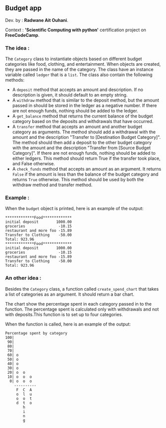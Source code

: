 ## Budget app

Dev. by : **Radwane Ait Ouhani**.

Context : **'Scientific Computing with python'** certification project on **FreeCodeCamp**.


### The idea :
 
The `Category` class to instantiate objects based on different budget categories
like food, clothing, and entertainment. When objects are created, they are passed in the 
name of the category. The class have an instance variable called `ledger` that is a `list`. The 
class also contain the following methods:

* A `deposit` method that accepts an amount and description. If no description is given, it should default to an empty string. 
* A `withdraw` method that is similar to the deposit method, but the amount passed in should be stored in the ledger as a negative number. If there are not enough funds, nothing should be added to the ledger. 
* A `get_balance` method that returns the current balance of the budget category based on the deposits and withdrawals that have occurred.
* A `transfer` method that accepts an amount and another budget category as arguments. The method should add a withdrawal with the amount and the description "Transfer to
[Destination Budget Category]". The method should then add a deposit to the other budget category with the amount and the description "Transfer from [Source Budget 
 Category]". If there are not enough funds, nothing should be added to either ledgers. This method should return True if the transfer took place, and False otherwise.
* A `check_funds` method that accepts an amount as an argument. It returns `False` if the amount is less than the balance of the budget category and returns `True` otherwise. 
This method should be used by both the withdraw method and transfer method.


### Example :

When the `budget` object is printed, here is an example of the output:
```
*************Food*************
initial deposit        1000.00
groceries               -10.15
restaurant and more foo -15.89
Transfer to Clothing    -50.00
Total: 923.96
*************Food*************
initial deposit        1000.00
groceries               -10.15
restaurant and more foo -15.89
Transfer to Clothing    -50.00
Total: 923.96
```

### An other idea :

Besides the `Category` class,  a function called `create_spend_chart` that takes a list of
categories as an argument. It should return a bar chart.

The chart show the percentage spent in each category passed in to the 
function. The percentage spent is calculated only with withdrawals and 
not with deposits.This function is to set up to four categories.

When the function is called, here is an example of the output:
```
Percentage spent by category
100|          
 90|          
 80|          
 70|          
 60| o        
 50| o        
 40| o        
 30| o        
 20| o  o     
 10| o  o  o  
  0| o  o  o  
    ----------
     F  C  A  
     o  l  u  
     o  o  t  
     d  t  o  
        h     
        i     
        n     
        g     
```
